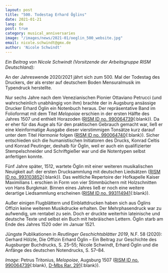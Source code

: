 ```yaml
---
layout: post
title: "500. Todestag Erhard Öglins"
date: 2021-01-21
lang: de
post: true
category: musical_anniversaries
image: "/images/news/2021-01/oeglin_500_website.jpg"
email: nicole.schwindt@gmx.de
author: 'Nicole Schwindt'
---
```


_Ein Beitrag von Nicole Schwindt (Vorsitzende der Arbeitsgruppe RISM Deutschland):_

An der Jahreswende 2020/2021 jährt sich zum 500. Mal der Todestag des Druckers, der als erster auf deutschem Boden Mensuralmusik im Typendruck herstellte.

Nur sechs Jahre nach dem Venezianischen Pionier Ottaviano Petrucci (und wahrscheinlich unabhängig von ihm) brachte der in Augsburg ansässige Drucker Erhard Öglin ein Notenbuch heraus. Der repräsentative Band im Folioformat mit dem Titel _Melopoiae_ erschien in der ersten Hälfte des Jahres 1507 und enthielt Horazoden ([RISM ID no. 990064739](https://opac.rism.info/search?id=990064739&View=rism){:blank}). Da er eher für das Auge als für den praktischen Gebrauch gemacht war, ließ er eine kleinformatige Ausgabe dieser vierstimmigen Tonsätze kurz darauf unter dem Titel _Harmonie_ folgen ([RISM ID no. 990064740](https://opac.rism.info/search?id=990064740&View=rism){:blank}). Sicher entschieden sich die humanistischen Initiatoren des Drucks, Konrad Celtis und Konrad Peutinger, deshalb für Öglin, weil er auch ein qualifizierter Stempelschneider und Schriftgießer war und die Notentypen selbst anfertigen konnte.  

Fünf Jahre später, 1512, wartete Öglin mit einer weiteren musikalischen Neuigkeit auf: der ersten Drucksammlung mit deutschen Liedsätzen ([RISM ID no. 993103852](https://opac.rism.info/search?id=993103852&View=rism){:blank}). Das weltliche Repertoire der Hofkapelle Kaiser Maximilians I. erschien in Form von vier Stimmbüchern mit Holzschnitten von Hans Burgkmair. Binnen eines Jahres ließ er noch eine weitere derartige Liedsammlung erscheinen ([RISM ID no. 993114941](https://opac.rism.info/search?id=993114941&View=rism){:blank}). 

Außer einigen Flugblättern und Einblattdrucken haben sich aus Öglins Offizin keine weiteren Musikdrucke erhalten. Der Mehrphasendruck war zu aufwendig, um rentabel zu sein. Doch er druckte weiterhin lateinische und deutsche Texte und selbst ein Buch mit hebräischen Lettern. Öglin starb am Ende des Jahres 1520 oder im Januar 1521.

Jüngste Publikationen in _Reutlinger Geschichtsblätter 2019_, N.F. 58 (2020): Gerhard Hölzle, Die Offizin Erhard Öglin – Ein Beitrag zur Geschichte des Augsburger Buchdrucks, S. 25–55; Nicole Schwindt, Erhard Öglin und die Anfänge des deutschen Notendrucks, S. 57–84.  

_Image_: Petrus Tritonius, _Melopoiae_, Augsburg 1507 ([RISM ID no. 990064739](https://opac.rism.info/search?id=990064739&View=rism){:blank}, [D-Mbs Rar. 291](http://mdz-nbn-resolving.de/urn:nbn:de:bvb:12-bsb00007322-6){:blank}).
